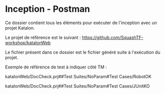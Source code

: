 # Inception - Postman

Ce dossier contient tous les éléments pour exécuter de l'inception avec un projet Katalon.

Le projet de référence est le suivant : https://github.com/SquashTF-workshop/katalonWeb

Le fichier présent dans ce dossier est le fichier généré suite à l'exécution
du projet.

Exemple de référence de test à indiquer côté TM : 

katalonWeb/DocCheck.prj##Test Suites/NoParam#Test Cases/RobotOK

katalonWeb/DocCheck.prj##Test Suites/NoParam#Test Cases/JUnitKO
